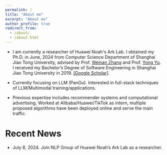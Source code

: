 ```yaml
---
permalink: /
title: "About me"
excerpt: "About me"
author_profile: true
redirect_from: 
  - /about/
  - /about.html
---
```


<!-- <p align='center'> 
<img src="/images/avatar2.jpeg" alt="photo" style='width: 300px;'>
</p> -->

- I am currently a researcher of Huawei Noah's Ark Lab. I obtained my Ph.D. in June, 2024 from Computer Science Department of Shanghai Jiao Tong University, advised by Prof. [Weinan Zhang](http://www.wnzhang.net) and Prof. [Yong Yu](http://apex.sjtu.edu.cn/members/yyu). I received my Bachelor’s Degree of Software Engineering in Shanghai Jiao Tong University in 2019. [\[Google Scholar\]](https://scholar.google.com/citations?user=JPBGjOYAAAAJ&hl=zh-CN).

- Currently focusing on LLM (PanGu). Interested in full-stack techniques of LLM/Multimodal training/applications.

- Previous expertise includes recommender systems and computational advertising. Worked at Alibaba/Huawei/TikTok as intern, multiple proposed algorithms have been deployed online and serve the main traffic.


# Recent News
- July 8, 2024. Join NLP Group of Huawei Noah’s Ark Lab as a researcher.



<script type='text/javascript' id='clustrmaps' src='//cdn.clustrmaps.com/map_v2.js?cl=080808&w=400&t=tt&d=9X1Xbrcys07GUNz45Vpjgqiu2YILGSbcTQHy4gGi42w&co=ffffff&cmo=3acc3a&cmn=ff5353&ct=808080'></script>
